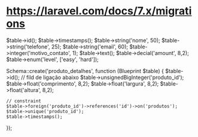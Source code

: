 # https://laravel.com/docs/7.x/migrations

$table->id();
$table->timestamps();
$table->string('nome', 50);
$table->string('telefone', 25);
$table->string('email', 60);
$table->integer('motivo_contato', 1);
$table->text();
$table->decial('amount', 8,2);
$table->enum('level', ['easy', 'hard']);


  Schema::create('produto_detalhes', function (Blueprint $table) {
    $table->id();
    // fild de ligação abaixo
    $table->unsignedBigInteger('produto_id');
    $table->float('comprimento', 8,2);
    $table->float('largura', 8,2);
    $table->float('altura', 8,2);

    // constraint
    $table->foreign('produto_id')->references('id')->on('produtos');
    $table->unique('produto_id');
    $table->timestamps();
});

